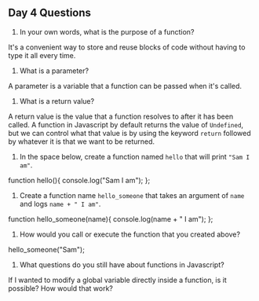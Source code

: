 ## Day 4 Questions

1. In your own words, what is the purpose of a function?

It's a convenient way to store and reuse blocks of code without having to type it all every time.

1. What is a parameter?

A parameter is a variable that a function can be passed when it's called.

1. What is a return value?

A return value is the value that a function resolves to after it has been called. A function in Javascript by default returns the value of `Undefined`, but we can control what that value is by using the keyword `return` followed by whatever it is that we want to be returned.

1. In the space below, create a function named `hello` that will print `"Sam I am"`.

function hello(){
  console.log("Sam I am");
};

1. Create a function name `hello_someone` that takes an argument of `name` and logs `name + " I am"`.

function hello_someone(name){
  console.log(name + " I am");
};

1. How would you call or execute the function that you created above?

hello_someone("Sam");

1. What questions do you still have about functions in Javascript?

If I wanted to modify a global variable directly inside a function, is it possible? How would that work?
